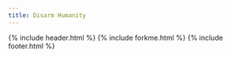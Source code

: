 ```yaml
---
title: Disarm Humanity
---
```

{% include header.html %}
{% include forkme.html %}
{% include footer.html %}
